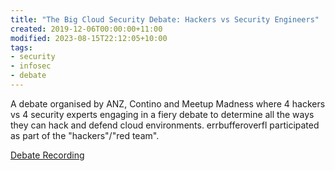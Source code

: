 ```yaml
---
title: "The Big Cloud Security Debate: Hackers vs Security Engineers"
created: 2019-12-06T00:00:00+11:00
modified: 2023-08-15T22:12:05+10:00
tags:
- security
- infosec
- debate
---
```


A debate organised by ANZ, Contino and Meetup Madness where 4 hackers vs 4 security experts engaging in a fiery debate to determine all the ways they can hack and defend cloud environments. errbufferoverfl participated as part of the "hackers"/"red team".

[Debate Recording](https://www.youtube.com/watch?v=1Na_G9jnc0Y&list=PLtrnHiBgf6dB-sBZht63iR0BEQLAljBlK)